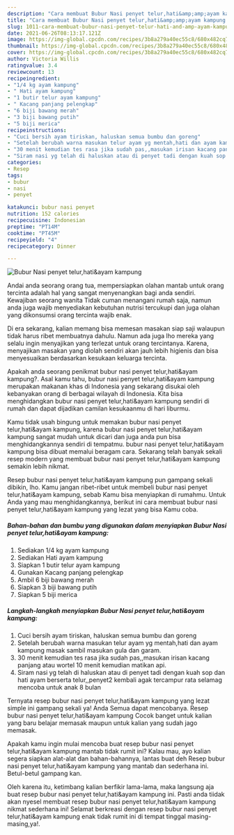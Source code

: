 ```yaml
---
description: "Cara membuat Bubur Nasi penyet telur,hati&amp;amp;ayam kampung Sederhana Untuk Jualan"
title: "Cara membuat Bubur Nasi penyet telur,hati&amp;amp;ayam kampung Sederhana Untuk Jualan"
slug: 1011-cara-membuat-bubur-nasi-penyet-telur-hati-and-amp-ayam-kampung-sederhana-untuk-jualan
date: 2021-06-26T08:13:17.121Z
image: https://img-global.cpcdn.com/recipes/3b8a279a40ec55c8/680x482cq70/bubur-nasi-penyet-telurhatiayam-kampung-foto-resep-utama.jpg
thumbnail: https://img-global.cpcdn.com/recipes/3b8a279a40ec55c8/680x482cq70/bubur-nasi-penyet-telurhatiayam-kampung-foto-resep-utama.jpg
cover: https://img-global.cpcdn.com/recipes/3b8a279a40ec55c8/680x482cq70/bubur-nasi-penyet-telurhatiayam-kampung-foto-resep-utama.jpg
author: Victoria Willis
ratingvalue: 3.4
reviewcount: 13
recipeingredient:
- "1/4 kg ayam kampung"
- " Hati ayam kampung"
- "1 butir telur ayam kampung"
- " Kacang panjang pelengkap"
- "6 biji bawang merah"
- "3 biji bawang putih"
- "5 biji merica"
recipeinstructions:
- "Cuci bersih ayam tiriskan, haluskan semua bumbu dan goreng"
- "Setelah berubah warna masukan telur ayam yg mentah,hati dan ayam kampung masak sambil masukan gula dan garam."
- "30 menit kemudian tes rasa jika sudah pas,,masukan irisan kacang panjang atau wortel 10 menit kemudian matikan api."
- "Siram nasi yg telah di haluskan atau di penyet tadi dengan kuah sop dan hati ayam berserta telur,,penyet2 kembali agak tercampur rata selamag mencoba untuk anak 8 bulan"
categories:
- Resep
tags:
- bubur
- nasi
- penyet

katakunci: bubur nasi penyet 
nutrition: 152 calories
recipecuisine: Indonesian
preptime: "PT14M"
cooktime: "PT45M"
recipeyield: "4"
recipecategory: Dinner

---
```



![Bubur Nasi penyet telur,hati&amp;ayam kampung](https://img-global.cpcdn.com/recipes/3b8a279a40ec55c8/680x482cq70/bubur-nasi-penyet-telurhatiayam-kampung-foto-resep-utama.jpg)

Andai anda seorang orang tua, mempersiapkan olahan mantab untuk orang tercinta adalah hal yang sangat menyenangkan bagi anda sendiri. Kewajiban seorang  wanita Tidak cuman menangani rumah saja, namun anda juga wajib menyediakan kebutuhan nutrisi tercukupi dan juga olahan yang dikonsumsi orang tercinta wajib enak.

Di era  sekarang, kalian memang bisa memesan masakan siap saji walaupun tidak harus ribet membuatnya dahulu. Namun ada juga lho mereka yang selalu ingin menyajikan yang terlezat untuk orang tercintanya. Karena, menyajikan masakan yang diolah sendiri akan jauh lebih higienis dan bisa menyesuaikan berdasarkan kesukaan keluarga tercinta. 



Apakah anda seorang penikmat bubur nasi penyet telur,hati&amp;ayam kampung?. Asal kamu tahu, bubur nasi penyet telur,hati&amp;ayam kampung merupakan makanan khas di Indonesia yang sekarang disukai oleh kebanyakan orang di berbagai wilayah di Indonesia. Kita bisa menghidangkan bubur nasi penyet telur,hati&amp;ayam kampung sendiri di rumah dan dapat dijadikan camilan kesukaanmu di hari liburmu.

Kamu tidak usah bingung untuk memakan bubur nasi penyet telur,hati&amp;ayam kampung, karena bubur nasi penyet telur,hati&amp;ayam kampung sangat mudah untuk dicari dan juga anda pun bisa menghidangkannya sendiri di tempatmu. bubur nasi penyet telur,hati&amp;ayam kampung bisa dibuat memalui beragam cara. Sekarang telah banyak sekali resep modern yang membuat bubur nasi penyet telur,hati&amp;ayam kampung semakin lebih nikmat.

Resep bubur nasi penyet telur,hati&amp;ayam kampung pun gampang sekali dibikin, lho. Kamu jangan ribet-ribet untuk membeli bubur nasi penyet telur,hati&amp;ayam kampung, sebab Kamu bisa menyiapkan di rumahmu. Untuk Anda yang mau menghidangkannya, berikut ini cara membuat bubur nasi penyet telur,hati&amp;ayam kampung yang lezat yang bisa Kamu coba.

<!--inarticleads1-->

##### Bahan-bahan dan bumbu yang digunakan dalam menyiapkan Bubur Nasi penyet telur,hati&amp;ayam kampung:

1. Sediakan 1/4 kg ayam kampung
1. Sediakan  Hati ayam kampung
1. Siapkan 1 butir telur ayam kampung
1. Gunakan  Kacang panjang pelengkap
1. Ambil 6 biji bawang merah
1. Siapkan 3 biji bawang putih
1. Siapkan 5 biji merica




<!--inarticleads2-->

##### Langkah-langkah menyiapkan Bubur Nasi penyet telur,hati&amp;ayam kampung:

1. Cuci bersih ayam tiriskan, haluskan semua bumbu dan goreng
1. Setelah berubah warna masukan telur ayam yg mentah,hati dan ayam kampung masak sambil masukan gula dan garam.
1. 30 menit kemudian tes rasa jika sudah pas,,masukan irisan kacang panjang atau wortel 10 menit kemudian matikan api.
1. Siram nasi yg telah di haluskan atau di penyet tadi dengan kuah sop dan hati ayam berserta telur,,penyet2 kembali agak tercampur rata selamag mencoba untuk anak 8 bulan




Ternyata resep bubur nasi penyet telur,hati&amp;ayam kampung yang lezat simple ini gampang sekali ya! Anda Semua dapat mencobanya. Resep bubur nasi penyet telur,hati&amp;ayam kampung Cocok banget untuk kalian yang baru belajar memasak maupun untuk kalian yang sudah jago memasak.

Apakah kamu ingin mulai mencoba buat resep bubur nasi penyet telur,hati&amp;ayam kampung mantab tidak rumit ini? Kalau mau, ayo kalian segera siapkan alat-alat dan bahan-bahannya, lantas buat deh Resep bubur nasi penyet telur,hati&amp;ayam kampung yang mantab dan sederhana ini. Betul-betul gampang kan. 

Oleh karena itu, ketimbang kalian berfikir lama-lama, maka langsung aja buat resep bubur nasi penyet telur,hati&amp;ayam kampung ini. Pasti anda tiidak akan nyesel membuat resep bubur nasi penyet telur,hati&amp;ayam kampung nikmat sederhana ini! Selamat berkreasi dengan resep bubur nasi penyet telur,hati&amp;ayam kampung enak tidak rumit ini di tempat tinggal masing-masing,ya!.

